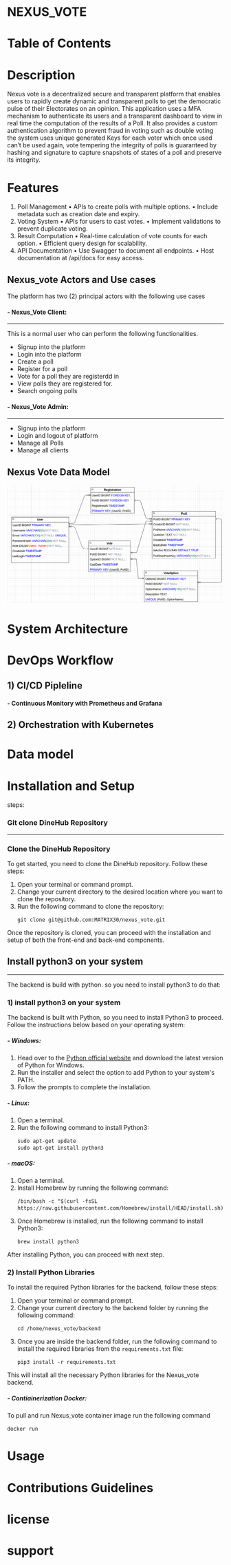 # NEXUS_VOTE


# Table of Contents

# Description
Nexus vote is a decentralized secure and transparent platform that enables users to rapidly create dynamic and transparent polls to get the democratic pulse of their Electorates on an opinion. This application uses a MFA mechanism to authenticate its users and a transparent dashboard to view in real time the computation of the results of a Poll. It also provides a custom authentication algorithm to prevent fraud in voting such as double voting the system uses unique generated Keys for each voter which once used can’t be used again, vote tempering the integrity of polls is guaranteed by hashing and signature to capture snapshots of states of a poll and preserve its integrity. 

# Features
1. Poll Management
•	APIs to create polls with multiple options.
•	Include metadata such as creation date and expiry.
2. Voting System
•	APIs for users to cast votes.
•	Implement validations to prevent duplicate voting.
3. Result Computation
•	Real-time calculation of vote counts for each option.
•	Efficient query design for scalability.
4. API Documentation
•	Use Swagger to document all endpoints.
•	Host documentation at /api/docs for easy access.
##	Nexus_vote Actors and Use cases
The platform has two (2) principal actors with the following use cases

#### - Nexus_Vote Client:
---
This is a normal user who can perform the following functionalities.
- Signup into the platform
- Login into the platform
- Create a poll
- Register for a poll
- Vote for a poll they are registerdd in
- View polls they are registered for.
- Search ongoing polls


#### - Nexus_Vote Admin:
---
- Signup into the platform
- Login and logout of platform
- Manage all Polls
- Manage all clients

## Nexus Vote Data Model
![Nexus Vote Data Model](./imgs/Nexus_vote%20DataModel.png)

# System Architecture

# DevOps Workflow
## 1) CI/CD Pipleline

#### - Continuous Monitory with Prometheus and Grafana


## 2) Orchestration with Kubernetes



# Data model

# Installation and Setup
steps:
### Git clone DineHub Repository
---
### Clone the DineHub Repository
To get started, you need to clone the DineHub repository. Follow these steps:

1. Open your terminal or command prompt.
2. Change your current directory to the desired location where you want to clone the repository.
3. Run the following command to clone the repository:
    ```
    git clone git@github.com:MATRIX30/nexus_vote.git
    ```

Once the repository is cloned, you can proceed with the installation and setup of both the front-end and back-end components.

## Install python3 on your system
---

The backend is build with python. so you need to install python3 to do that:
### 1) install python3 on your system
The backend is built with Python, so you need to install Python3 to proceed. Follow the instructions below based on your operating system:

##### - Windows:
1. Head over to the [Python official website](https://www.python.org/downloads/windows/) and download the latest version of Python for Windows.
2. Run the installer and select the option to add Python to your system's PATH.
3. Follow the prompts to complete the installation.

##### - Linux:
1. Open a terminal.
2. Run the following command to install Python3:
    ```
    sudo apt-get update
    sudo apt-get install python3
    ```

##### - macOS:
1. Open a terminal.
2. Install Homebrew by running the following command:
    ```
    /bin/bash -c "$(curl -fsSL https://raw.githubusercontent.com/Homebrew/install/HEAD/install.sh)"
    ```
3. Once Homebrew is installed, run the following command to install Python3:
    ```
    brew install python3
    ```

After installing Python, you can proceed with next step.


### 2) Install Python Libraries
To install the required Python libraries for the backend, follow these steps:

1. Open your terminal or command prompt.
2. Change your current directory to the backend folder by running the following command:
    ```
    cd /home/nexus_vote/backend
    ```
3. Once you are inside the backend folder, run the following command to install the required libraries from the `requirements.txt` file:
    ```
    pip3 install -r requirements.txt
    ```

This will install all the necessary Python libraries for the Nexus_vote backend.

##### - Contiainerization Docker:
To pull and run Nexus_vote container image run the following command 
```
docker run 
```


# Usage

# Contributions Guidelines

# license 

# support


